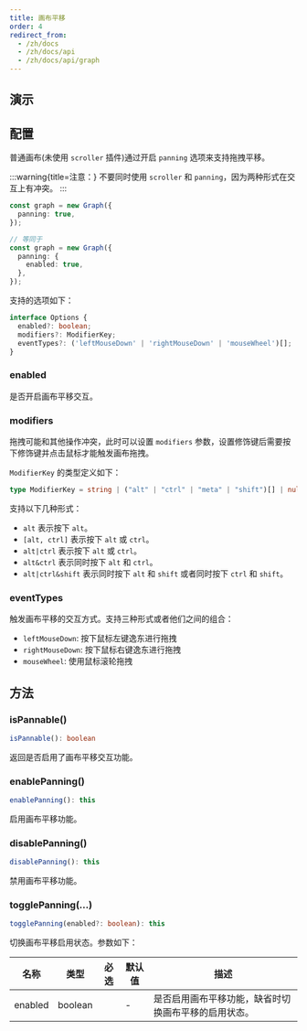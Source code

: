 ```yaml
---
title: 画布平移
order: 4
redirect_from:
  - /zh/docs
  - /zh/docs/api
  - /zh/docs/api/graph
---
```


## 演示

<code id="api-graph-panning" src="@/src/api/panning/playground/index.tsx"></code>

## 配置

普通画布(未使用 `scroller` 插件)通过开启 `panning` 选项来支持拖拽平移。

:::warning{title=注意：}
不要同时使用 `scroller` 和 `panning`，因为两种形式在交互上有冲突。
:::

```ts
const graph = new Graph({
  panning: true,
});

// 等同于
const graph = new Graph({
  panning: {
    enabled: true,
  },
});
```

支持的选项如下：

```ts
interface Options {
  enabled?: boolean;
  modifiers?: ModifierKey;
  eventTypes?: ('leftMouseDown' | 'rightMouseDown' | 'mouseWheel')[];
}
```

### enabled

是否开启画布平移交互。

### modifiers

拖拽可能和其他操作冲突，此时可以设置 `modifiers` 参数，设置修饰键后需要按下修饰键并点击鼠标才能触发画布拖拽。

`ModifierKey` 的类型定义如下：

```ts
type ModifierKey = string | ("alt" | "ctrl" | "meta" | "shift")[] | null;
```

支持以下几种形式：

- `alt` 表示按下 `alt`。
- `[alt, ctrl]` 表示按下 `alt` 或 `ctrl`。
- `alt|ctrl` 表示按下 `alt` 或 `ctrl`。
- `alt&ctrl` 表示同时按下 `alt` 和 `ctrl`。
- `alt|ctrl&shift` 表示同时按下 `alt` 和 `shift` 或者同时按下 `ctrl` 和 `shift`。

### eventTypes

触发画布平移的交互方式。支持三种形式或者他们之间的组合：

- `leftMouseDown`: 按下鼠标左键逸东进行拖拽
- `rightMouseDown`: 按下鼠标右键逸东进行拖拽
- `mouseWheel`: 使用鼠标滚轮拖拽

## 方法

### isPannable()

```ts
isPannable(): boolean
```

返回是否启用了画布平移交互功能。

### enablePanning()

```ts
enablePanning(): this
```

启用画布平移功能。

### disablePanning()

```ts
disablePanning(): this
```

禁用画布平移功能。

### togglePanning(...)

```ts
togglePanning(enabled?: boolean): this
```

切换画布平移启用状态。参数如下：

| 名称    | 类型    | 必选 | 默认值 | 描述                                               |
|---------|---------|:----:|--------|--------------------------------------------------|
| enabled | boolean |      | -      | 是否启用画布平移功能，缺省时切换画布平移的启用状态。 |
